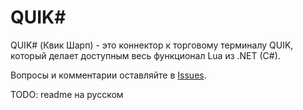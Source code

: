 ﻿QUIK#
==========
QUIK# (Квик Шарп) - это коннектор к торговому терминалу QUIK, который делает доступным весь функционал Lua из .NET (C#).

Вопросы и комментарии оставляйте в [Issues](https://github.com/finsight/QUIKSharp/issues).


TODO: readme на русском